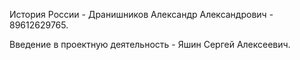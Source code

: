 
История России - Дранишников Александр Александрович - 89612629765.

Введение в проектную деятельность - Яшин Сергей Алексеевич.
